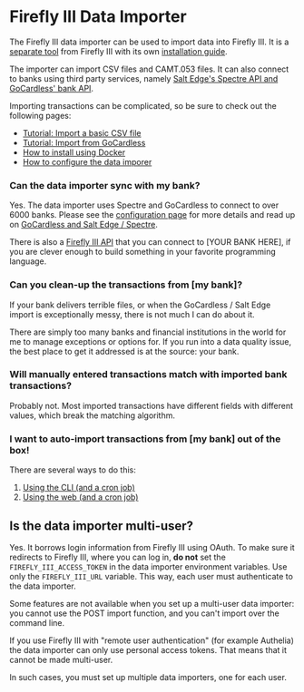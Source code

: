 # Firefly III Data Importer

The Firefly III data importer can be used to import data into Firefly III. It is a [separate tool](../separate-tool.md) from Firefly III with 
its own [installation guide](../../../how-to/data-importer/installation/docker.md).

The importer can import CSV files and CAMT.053 files. It can also connect to banks using third party services, namely [Salt Edge's Spectre API and GoCardless' bank API](gocardless-salt-edge.md).

Importing transactions can be complicated, so be sure to check out the following pages:

- [Tutorial: Import a basic CSV file](../../../tutorials/data-importer/csv.md)
- [Tutorial: Import from GoCardless](../../../tutorials/data-importer/gocardless.md)
- [How to install using Docker](../../../how-to/data-importer/installation/docker.md)
- [How to configure the data imporer](../../../how-to/data-importer/how-to-configure.md)

### Can the data importer sync with my bank?

Yes. The data importer uses Spectre and GoCardless to connect to over 6000 banks. Please see the [configuration page](../../../how-to/data-importer/how-to-configure.md) for more details and read up on [GoCardless and Salt Edge / Spectre](gocardless-salt-edge.md).

There is also a [Firefly III API](../../../references/firefly-iii/api/index.md) that you can connect to \[YOUR BANK HERE\], if you are clever enough to build something in your favorite programming language.

### Can you clean-up the transactions from \[my bank\]?

If your bank delivers terrible files, or when the GoCardless / Salt Edge import is exceptionally messy, there is not much I can do about it.

There are simply too many banks and financial institutions in the world for me to manage exceptions or options for. If you run into a data quality issue, the best place to get it addressed is at the source: your bank.

### Will manually entered transactions match with imported bank transactions?

Probably not. Most imported transactions have different fields with different values, which break the matching algorithm.

### I want to auto-import transactions from \[my bank\] out of the box!

There are several ways to do this:

1. [Using the CLI (and a cron job)](../../../how-to/data-importer/advanced/cli.md)
2. [Using the web (and a cron job)](../../../how-to/data-importer/advanced/post.md)

## Is the data importer multi-user?

Yes. It borrows login information from Firefly III using OAuth. To make sure it redirects to Firefly III, where you can log in, **do not** set the `FIREFLY_III_ACCESS_TOKEN` in the data importer environment variables. Use only the `FIREFLY_III_URL` variable. This way, each user must authenticate to the data importer.

Some features are not available when you set up a multi-user data importer: you cannot use the POST import function, and you can't import over the command line.

If you use Firefly III with "remote user authentication" (for example Authelia) the data importer can only use personal access tokens. That means that it cannot be made multi-user.

In such cases, you must set up multiple data importers, one for each user.
